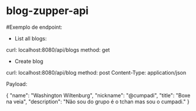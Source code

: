 # blog-zupper-api

#Exemplo de endpoint:

- List all blogs:

curl: localhost:8080/api/blogs
method: get

- Create blog

curl: localhost:8080/api/blog
method: post
Content-Type: application/json

Payload:

{
    "name": "Washington Wiltenburg",
    "nickname": "@cumpadi",
    "title": "Boxe na veia",
    "description": "Não sou do grupo é o tchan mas sou o cumpadi."
}
